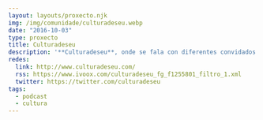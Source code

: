```yaml
---
layout: layouts/proxecto.njk
img: /img/comunidade/culturadeseu.webp
date: "2016-10-03"
type: proxecto
title: Culturadeseu
description: '**Culturadeseu**, onde se fala con diferentes convidados verbo da cultura galega líquida e glocal.'
redes:
  link: http://www.culturadeseu.com/
  rss: https://www.ivoox.com/culturadeseu_fg_f1255801_filtro_1.xml
  twitter: https://twitter.com/culturadeseu
tags:
  - podcast
  - cultura
---
```

